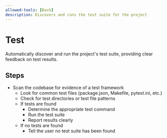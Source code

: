 ```yaml
---
allowed-tools: [Bash]
description: Discovers and runs the test suite for the project
---
```


# Test

Automatically discover and run the project's test suite, providing clear feedback on test results.

## Steps

* Scan the codebase for evidence of a test framework
  * Look for common test files (package.json, Makefile, pytest.ini, etc.)
  * Check for test directories or test file patterns
  * If tests are found
    * Determine the appropriate test command
    * Run the test suite
    * Report results clearly
  * If no tests are found
    * Tell the user no test suite has been found
